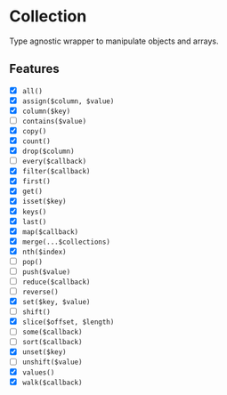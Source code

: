 # Collection

Type agnostic wrapper to manipulate objects and arrays.

## Features

- [X] `all()`
- [X] `assign($column, $value)`
- [X] `column($key)`
- [ ] `contains($value)`
- [X] `copy()`
- [X] `count()`
- [X] `drop($column)`
- [ ] `every($callback)`
- [X] `filter($callback)`
- [X] `first()`
- [X] `get()`
- [X] `isset($key)`
- [X] `keys()`
- [X] `last()`
- [X] `map($callback)`
- [X] `merge(...$collections)`
- [X] `nth($index)`
- [ ] `pop()`
- [ ] `push($value)`
- [ ] `reduce($callback)`
- [ ] `reverse()`
- [X] `set($key, $value)`
- [ ] `shift()`
- [X] `slice($offset, $length)`
- [ ] `some($callback)`
- [ ] `sort($callback)`
- [X] `unset($key)`
- [ ] `unshift($value)`
- [X] `values()`
- [X] `walk($callback)`
